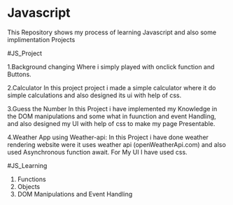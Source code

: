 # Javascript
This Repository shows my process of learning Javascript and also some implimentation  Projects

#JS_Project

1.Background changing
  Where i simply played with onclick function and Buttons.
  
2.Calculator
   In this project project i made a simple calculator where it do simple calculations and also designed its ui with  help of css.
   
3.Guess the Number 
  In this Project i have implemented my Knowledge in the DOM manipulations and some what in fuunction and event Handling, and also designed my UI with help of css to make my page Presentable.

4.Weather App using Weather-api:
    In this Project i have done weather rendering website were it uses weather api (openWeatherApi.com) and also used Asynchronous  function await. For My UI I have used css. 



#JS_Learning
1. Functions
2. Objects
3. DOM Manipulations and Event Handling
